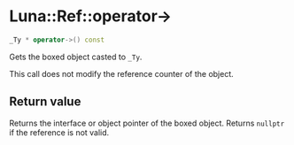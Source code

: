 # Luna::Ref::operator->

```c++
_Ty * operator->() const
```

Gets the boxed object casted to `_Ty`. 

This call does not modify the reference counter of the object. 

## Return value
Returns the interface or object pointer of the boxed object. Returns `nullptr` if the reference is not valid. 

